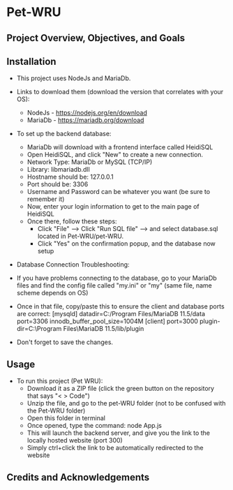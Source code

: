 # Pet-WRU

## Project Overview, Objectives, and Goals

## Installation
- This project uses NodeJs and MariaDb.
- Links to download them (download the version that correlates with your OS):
  - NodeJs - https://nodejs.org/en/download
  - MariaDb - https://mariadb.org/download


- To set up the backend database:
  - MariaDb will download with a frontend interface called HeidiSQL
  - Open HeidiSQL, and click "New" to create a new connection.
  - Network Type: MariaDb or MySQL (TCP/IP)
  - Library: libmariadb.dll
  - Hostname should be: 127.0.0.1
  - Port should be: 3306
  - Username and Password can be whatever you want (be sure to remember it)
  - Now, enter your login information to get to the main page of HeidiSQL
  - Once there, follow these steps:
    - Click "File" --> Click "Run SQL file" --> and select database.sql located in Pet-WRU/pet-WRU.
    - Click "Yes" on the confirmation popup, and the database now setup


- Database Connection Troubleshooting:
 - If you have problems connecting to the database, go to your MariaDb files and find the config file called "my.ini" or "my" (same file, name scheme depends on OS)
 - Once in that file, copy/paste this to ensure the client and database ports are correct:
      [mysqld]
      datadir=C:/Program Files/MariaDB 11.5/data
      port=3306
      innodb_buffer_pool_size=1004M
      [client]
      port=3000
      plugin-dir=C:\Program Files\MariaDB 11.5/lib/plugin
 - Don't forget to save the changes.  

## Usage
- To run this project (Pet WRU):
  - Download it as a ZIP file (click the green button on the repository that says "< > Code")
  - Unzip the file, and go to the pet-WRU folder (not to be confused with the Pet-WRU folder)
  - Open this folder in terminal
  - Once opened, type the command: node App.js
  - This will launch the backend server, and give you the link to the locally hosted website (port 300)
  - Simply ctrl+click the link to be automatically redirected to the website
  
## Credits and Acknowledgements

